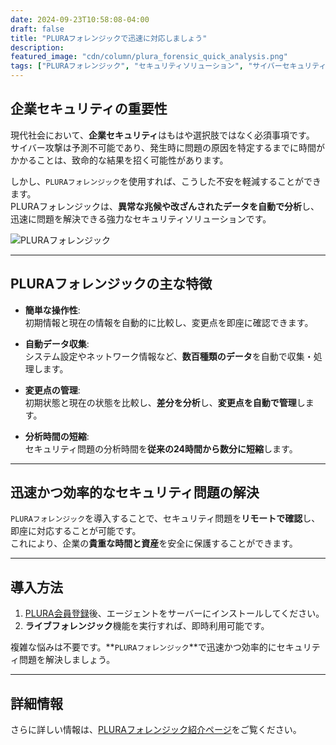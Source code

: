 ```yaml
---
date: 2024-09-23T10:58:08-04:00
draft: false
title: "PLURAフォレンジックで迅速に対応しましょう"
description:
featured_image: "cdn/column/plura_forensic_quick_analysis.png"
tags: ["PLURAフォレンジック", "セキュリティソリューション", "サイバーセキュリティ", "フォレンジック", "セキュリティ問題解決", "自動データ収集"]
---
```


## 企業セキュリティの重要性

現代社会において、**企業セキュリティ**はもはや選択肢ではなく必須事項です。  
サイバー攻撃は予測不可能であり、発生時に問題の原因を特定するまでに時間がかかることは、致命的な結果を招く可能性があります。

しかし、`PLURAフォレンジック`を使用すれば、こうした不安を軽減することができます。  
PLURAフォレンジックは、**異常な兆候や改ざんされたデータを自動で分析**し、迅速に問題を解決できる強力なセキュリティソリューションです。

![PLURAフォレンジック](https://blog.plura.io/cdn/column/plura_forensic_quick_analysis.png)

<!--more-->
---

## PLURAフォレンジックの主な特徴

- **簡単な操作性**:  
  初期情報と現在の情報を自動的に比較し、変更点を即座に確認できます。

- **自動データ収集**:  
  システム設定やネットワーク情報など、**数百種類のデータ**を自動で収集・処理します。

- **変更点の管理**:  
  初期状態と現在の状態を比較し、**差分を分析**し、**変更点を自動で管理**します。

- **分析時間の短縮**:  
  セキュリティ問題の分析時間を**従来の24時間から数分に短縮**します。

---

## 迅速かつ効率的なセキュリティ問題の解決

`PLURAフォレンジック`を導入することで、セキュリティ問題を**リモートで確認**し、即座に対応することが可能です。  
これにより、企業の**貴重な時間と資産**を安全に保護することができます。

---

## 導入方法

1. [PLURA会員登録](https://www.plura.io/signup)後、エージェントをサーバーにインストールしてください。  
2. **ライブフォレンジック**機能を実行すれば、即時利用可能です。  

複雑な悩みは不要です。**`PLURAフォレンジック`**で迅速かつ効率的にセキュリティ問題を解決しましょう。

---

## 詳細情報

さらに詳しい情報は、[PLURAフォレンジック紹介ページ](https://welcome.plura.io/ads/forensic.html)をご覧ください。
